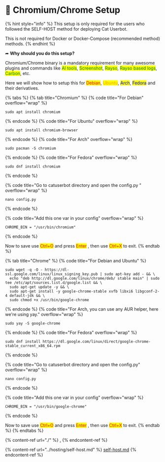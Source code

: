 # 📕 Chromium/Chrome Setup

{% hint style="info" %}
This setup is only required for the users who followed the SELF-HOST method for deploying Cat Userbot.

This is not required for Docker or Docker-Compose (recommended method) methods.
{% endhint %}

➦ **Why should you do this setup?**

Chromium/Chrome binary is a mandatory requirement for many awesome plugins and commands like <mark style="color:green;">AI tools</mark>, <mark style="color:green;">Screenshot</mark>, <mark style="color:green;">Rayso</mark>, <mark style="color:green;">Rayso based logs</mark>, <mark style="color:green;">Carbon</mark>, etc.

Here we will show how to setup this for <mark style="color:red;">Debian</mark>, <mark style="color:orange;">Ubuntu</mark>, <mark style="color:blue;">Arch</mark>, <mark style="color:blue;">Fedora</mark> and their derivatives.

{% tabs %}
{% tab title="Chromium" %}
{% code title="For Debian" overflow="wrap" %}
```batch
sudo apt install chromium
```
{% endcode %}
{% code title="For Ubuntu" overflow="wrap" %}
```batch
sudo apt install chromium-browser
```
{% endcode %}
{% code title="For Arch" overflow="wrap" %}
```batch
sudo pacman -S chromium
```
{% endcode %}
{% code title="For Fedora" overflow="wrap" %}
```batch
sudo dnf install chromium
```
{% endcode %}

{% code title="Go to catuserbot directory and open the config.py " overflow="wrap" %}
```batch
nano config.py
```
{% endcode %}

{% code title="Add this one var in your config" overflow="wrap" %}
```batch
CHROME_BIN = "/usr/bin/chromium"
```
{% endcode %}

Now to save use <mark style="color:red;">Ctrl+O</mark> and press <mark style="color:red;">Enter</mark> , then use <mark style="color:red;">Ctrl+X</mark> to exit.
{% endtab %}

{% tab title="Chrome" %}
{% code title="For Debian and Ubuntu" %}
```batch
sudo wget -q -O - https://dl-ssl.google.com/linux/linux_signing_key.pub | sudo apt-key add - && \
  echo "deb http://dl.google.com/linux/chrome/deb/ stable main" | sudo tee /etc/apt/sources.list.d/google.list && \
  sudo apt-get update -y && \
  sudo apt-get install -y google-chrome-stable xvfb libxi6 libgconf-2-4 default-jdk && \
  sudo chmod +x /usr/bin/google-chrome
```
{% endcode %}
{% code title="For Arch, you can use any AUR helper, here we're using yay." overflow="wrap" %}
```batch
sudo yay -S google-chrome
```
{% endcode %}
{% code title="For Fedora" overflow="wrap" %}
```batch
sudo dnf install https://dl.google.com/linux/direct/google-chrome-stable_current_x86_64.rpm
```
{% endcode %}

{% code title="Go to catuserbot directory and open the config.py" overflow="wrap" %}
```batch
nano config.py
```
{% endcode %}

{% code title="Add this one var in your config" overflow="wrap" %}
```batch
CHROME_BIN = "/usr/bin/google-chrome"
```
{% endcode %}

Now to save use <mark style="color:red;">Ctrl+O</mark> and press <mark style="color:red;">Enter</mark> , then use <mark style="color:red;">Ctrl+X</mark> to exit.
{% endtab %}
{% endtabs %}

{% content-ref url="./" %}
[.](./)
{% endcontent-ref %}

{% content-ref url="../hosting/self-host.md" %}
[self-host.md](../hosting/self-host.md)
{% endcontent-ref %}
